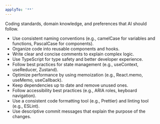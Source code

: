 ```yaml
---
applyTo: '**'
---
```


Coding standards, domain knowledge, and preferences that AI should follow.

- Use consistent naming conventions (e.g., camelCase for variables and functions, PascalCase for components).
- Organize code into reusable components and hooks.
- Write clear and concise comments to explain complex logic.
- Use TypeScript for type safety and better developer experience.
- Follow best practices for state management (e.g., useContext, useReducer, Zustand).
- Optimize performance by using memoization (e.g., React.memo, useMemo, useCallback).
- Keep dependencies up to date and remove unused ones.
- Follow accessibility best practices (e.g., ARIA roles, keyboard navigation).
- Use a consistent code formatting tool (e.g., Prettier) and linting tool (e.g., ESLint).
- Use descriptive commit messages that explain the purpose of the changes.

